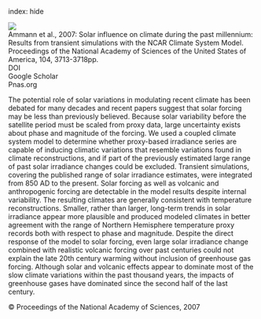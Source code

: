 index: hide

<div class="Citation">
    <div class="Citation-thumb CitationThumb-linked"  data-href="https://doi.org/10.1073/pnas.0605064103">
      <img src="https://static.claimspace.cloud/climate-study-static/refs/thumbs/5/Ammann_et_al_2007-thumb.png" />
    </div>

  <div class="Citation-body">
    <div class="Citation-text">Ammann et al., 2007: Solar influence on climate during the past millennium: Results from transient simulations with the NCAR Climate System Model. <span class="Article-journal">Proceedings of the National Academy of Sciences of the United States of America, </span><span class="Article-volume">104, </span>3713-3718pp.</div>
    <div class="Citation-links">
      <div class="CitationLink" data-href="https://doi.org/10.1073/pnas.0605064103">
        <div class="CitationLink-icon CitationLink-Doi"></div>
        <div class="CitationLink-text">DOI</div>
      </div>
      <div class="CitationLink" data-href="https://scholar.google.com/scholar?q=10.1073/pnas.0605064103">
        <div class="CitationLink-icon CitationLink-Scholar"></div>
        <div class="CitationLink-text">Google Scholar</div>
      </div>
      <div class="CitationLink" data-href="http://www.pnas.org/content/104/10/3713.full">
        <div class="CitationLink-icon CitationLink-Publisher"></div>
        <div class="CitationLink-text">Pnas.org</div>
      </div>
    </div>
  </div>
</div>

The potential role of solar variations in modulating recent climate has been debated for many decades and recent papers suggest that solar forcing may be less than previously believed. Because solar variability before the satellite period must be scaled from proxy data, large uncertainty exists about phase and magnitude of the forcing. We used a coupled climate system model to determine whether proxy-based irradiance series are capable of inducing climatic variations that resemble variations found in climate reconstructions, and if part of the previously estimated large range of past solar irradiance changes could be excluded. Transient simulations, covering the published range of solar irradiance estimates, were integrated from 850 AD to the present. Solar forcing as well as volcanic and anthropogenic forcing are detectable in the model results despite internal variability. The resulting climates are generally consistent with temperature reconstructions. Smaller, rather than larger, long-term trends in solar irradiance appear more plausible and produced modeled climates in better agreement with the range of Northern Hemisphere temperature proxy records both with respect to phase and magnitude. Despite the direct response of the model to solar forcing, even large solar irradiance change combined with realistic volcanic forcing over past centuries could not explain the late 20th century warming without inclusion of greenhouse gas forcing. Although solar and volcanic effects appear to dominate most of the slow climate variations within the past thousand years, the impacts of greenhouse gases have dominated since the second half of the last century.

<div class="Citation-copy">
&copy; Proceedings of the National Academy of Sciences, 2007
</div>